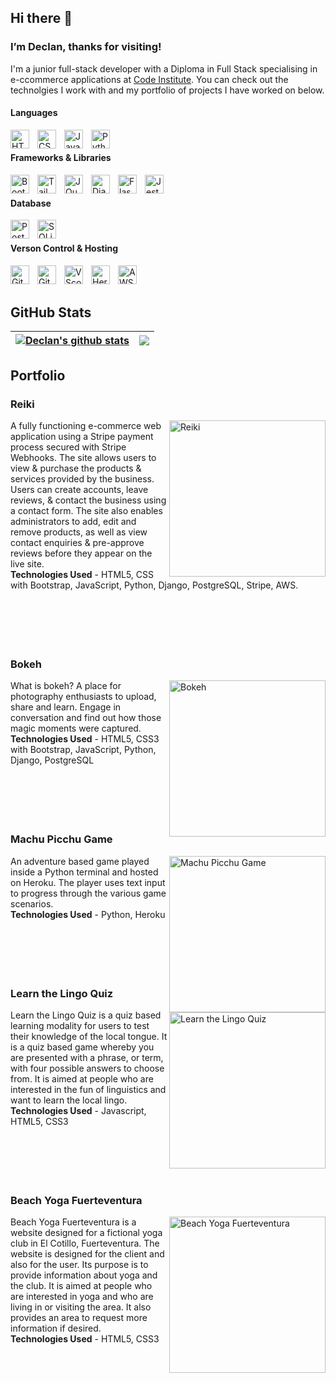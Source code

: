 ## Hi there 👋
### I’m Declan, thanks for visiting!
I'm a junior full-stack developer with a Diploma in Full Stack specialising in e-ccommerce applications at [Code Institute](https://codeinstitute.net/global/full-stack-software-development-diploma/e-commerce/). You can check out the technolgies I work with and my portfolio of projects I have worked on below.
<br />

#### Languages
<img align="left" alt="HTML" width="30px" style="padding-right:10px;" src="https://cdn.jsdelivr.net/gh/devicons/devicon/icons/html5/html5-plain.svg" />
<img align="left" alt="CSS" width="30px" style="padding-right:10px;" src="https://cdn.jsdelivr.net/gh/devicons/devicon/icons/css3/css3-plain.svg" />
<img align="left" alt="JavaScript" width="30px" style="padding-right:10px;" src="https://cdn.jsdelivr.net/gh/devicons/devicon/icons/javascript/javascript-plain.svg" />
<img align="left" alt="Python" width="30px" style="padding-right:10px;" src="https://cdn.jsdelivr.net/gh/devicons/devicon/icons/python/python-plain.svg" />  
<br />

#### Frameworks & Libraries
<img align="left" alt="Bootstrap" width="30px" style="padding-right:10px;" src="https://cdn.jsdelivr.net/gh/devicons/devicon/icons/bootstrap/bootstrap-original.svg" />
<img align="left" alt="Tailwind CSS" width="30px" style="padding-right:10px;" src="https://cdn.jsdelivr.net/npm/devicon@2.16.0/icons/tailwindcss/tailwindcss-original.svg" />
<img align="left" alt="JQuery" width="30px" style="padding-right:10px;" src="https://cdn.jsdelivr.net/gh/devicons/devicon/icons/jquery/jquery-original.svg" />
<img align="left" alt="Django" width="30px" style="padding-right:10px;" src="https://cdn.jsdelivr.net/gh/devicons/devicon/icons/django/django-plain.svg" />
<img align="left" alt="Flask" width="30px" style="padding-right:10px;" src="https://cdn.jsdelivr.net/gh/devicons/devicon/icons/flask/flask-original.svg" />
<img align="left" alt="Jest" width="30px" style="padding-right:10px;" src="https://cdn.jsdelivr.net/npm/devicon@2.16.0/icons/jest/jest-plain.svg" />
<br />

#### Database
<img align="left" alt="PostgreSQL" width="30px" style="padding-right:10px;" src="https://cdn.jsdelivr.net/gh/devicons/devicon/icons/postgresql/postgresql-original.svg" />
<img align="left" alt="SQLite" width="30px" style="padding-right:10px;" src="https://cdn.jsdelivr.net/npm/devicon@2.16.0/icons/sqlite/sqlite-original.svg" />
<br />

#### Verson Control & Hosting
<img align="left" alt="Git" width="30px" style="padding-right:10px;" src="https://cdn.jsdelivr.net/gh/devicons/devicon/icons/git/git-original.svg" />
<img align="left" alt="GitHub" width="30px" style="padding-right:10px;" src="https://cdn.jsdelivr.net/gh/devicons/devicon/icons/github/github-original.svg" />
<img align="left" alt="VScode" width="30px" style="padding-right:10px;" src="https://cdn.jsdelivr.net/gh/devicons/devicon/icons/vscode/vscode-original.svg" />
<img align="left" alt="Heroku" width="30px" style="padding-right:10px;" src="https://cdn.jsdelivr.net/gh/devicons/devicon/icons/heroku/heroku-original.svg" />
<img align="left" alt="AWS" width="30px" style="padding-right:10px;" src="https://cdn.jsdelivr.net/npm/devicon@2.16.0/icons/amazonwebservices/amazonwebservices-original-wordmark.svg" />
<br />
<br />

## GitHub Stats
| <a href="https://github.com/anuraghazra/github-readme-stats"><img align="center" src="https://github-readme-stats.vercel.app/api?username=decant09&show_icons=true&include_all_commits=true&theme=buefy&hide_border=true" alt="Declan's github stats" /></a> | <a href="https://github.com/decant09/github-readme-stats"><img align="center" src="https://github-readme-stats.vercel.app/api/top-langs/?username=decant09&layout=compact&theme=buefy&hide_border=true" /></a> |
| ------------- | ------------- |

## Portfolio

### Reiki
<a href="https://github.com/decant09/reiki"><img align="right" src="static/img/" width="250px" alt="Reiki"><a/>
A fully functioning e-commerce web application using a Stripe payment process secured with Stripe Webhooks. The site allows users to view & purchase the products & services provided by the business. Users can create accounts, leave reviews, & contact the business using a contact form. The site also enables administrators to add, edit and remove products, as well as view contact enquiries & pre-approve reviews before they appear on the live site.
<br>
**Technologies Used** - HTML5, CSS with Bootstrap, JavaScript, Python, Django, PostgreSQL, Stripe, AWS.
<br><br><br><br><br><br>

### Bokeh
<a href="https://github.com/decant09/bokeh"><img align="right" src="static/img/" width="250px" alt="Bokeh"><a/>
What is bokeh? A place for photography enthusiasts to upload, share and learn. Engage in conversation and find out how those magic moments were captured.
<br>
**Technologies Used** - HTML5, CSS3 with Bootstrap, JavaScript, Python, Django, PostgreSQL
<br><br><br><br><br><br>

### Machu Picchu Game
<a href="https://github.com/decant09/machu-picchu-game"><img align="right" src="static/img/" width="250px" alt="Machu Picchu Game"><a/>
An adventure based game played inside a Python terminal and hosted on Heroku. The player uses text input to progress through the various game scenarios.
<br>
**Technologies Used** - Python, Heroku
<br><br><br><br><br><br>

### Learn the Lingo Quiz
<a href="https://github.com/Ldecant09/learn-the-lingo"><img align="right" src="static/img/" width="250px" alt="Learn the Lingo Quiz"><a/>
Learn the Lingo Quiz is a quiz based learning modality for users to test their knowledge of the local tongue. It is a quiz based game whereby you are presented with a phrase, or term, with four possible answers to choose from. It is aimed at people who are interested in the fun of linguistics and want to learn the local lingo.
<br>
**Technologies Used** - Javascript, HTML5, CSS3
<br><br><br><br><br><br>

### Beach Yoga Fuerteventura
<a href="https://github.com/Ldecant09/beach-yoga-fuerteventura"><img align="right" src="static/img/" width="250px" alt="Beach Yoga Fuerteventura"><a/>
Beach Yoga Fuerteventura is a website designed for a fictional yoga club in El Cotillo, Fuerteventura. The website is designed for the client and also for the user. Its purpose is to provide information about yoga and the club. It is aimed at people who are interested in yoga and who are living in or visiting the area. It also provides an area to request more information if desired.
<br>
**Technologies Used** - HTML5, CSS3
